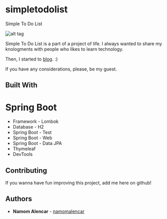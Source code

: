 # simpletodolist
Simple To Do List

![alt tag](https://steemitimages.com/0x0/https://cdn.steemitimages.com/DQmPQ73QB1DzzatnYWwEHqUdpAjaEL1pzaCNhWegb5G6zvy/5.PNG)

Simple To Do List is a part of a project of life. I always wanted to share my knologments with people who likes to learn technology.

Then, I started to [blog](https://steemit.com/spring/@namom/). :)

If you have any considerations, please, be my guest.

## Built With
# Spring Boot
* Framework - Lombok
* Database - H2
* Spring Boot - Test
* Spring Boot - Web
* Spring Boot - Data JPA
* Thymeleaf
* DevTools


## Contributing

If you wanna have fun improving this project, add me here on github! 

## Authors

* **Namom Alencar** - [namomalencar](https://github.com/namomalencar)

